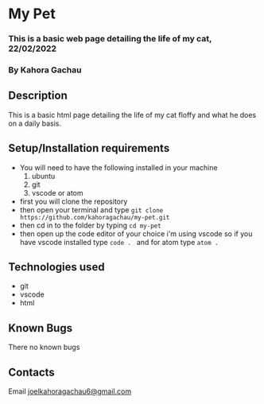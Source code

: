 # My Pet 

### This is a basic web page detailing the life of my cat, 22/02/2022

### By Kahora Gachau

## Description
This is a basic html page detailing the life of my cat floffy and what he does on a daily basis.

## Setup/Installation requirements
* You will need to have the following installed in your machine
    1. ubuntu 
    2. git
    3. vscode or atom
* first you will clone the repository
* then open your terminal and type ```git clone https://github.com/kahoragachau/my-pet.git```
* then cd in to the folder by typing ```cd my-pet```
* then open up the code editor of your choice i'm using vscode so if you have vscode installed type ```code . ``` and for atom type ``` atom . ```

## Technologies used
- git
- vscode
- html

## Known Bugs
There no known bugs

## Contacts
Email joelkahoragachau6@gmail.com